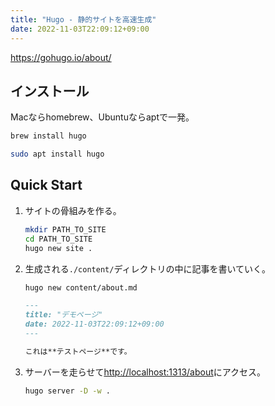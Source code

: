 ```yaml
---
title: "Hugo - 静的サイトを高速生成"
date: 2022-11-03T22:09:12+09:00
---
```


https://gohugo.io/about/

## インストール
Macならhomebrew、Ubuntuならaptで一発。
```sh
brew install hugo
```
```sh
sudo apt install hugo
```

## Quick Start
1. サイトの骨組みを作る。
	```sh
	mkdir PATH_TO_SITE
	cd PATH_TO_SITE
	hugo new site .
	```

2. 生成される`./content/`ディレクトリの中に記事を書いていく。
	```sh
	hugo new content/about.md
	```

	```md
	---
	title: "デモページ"
	date: 2022-11-03T22:09:12+09:00
	---

	これは**テストページ**です。
	```

3. サーバーを走らせて[http://localhost:1313/about](http://localhost:1313/about)にアクセス。
	```sh
	hugo server -D -w .
	```
